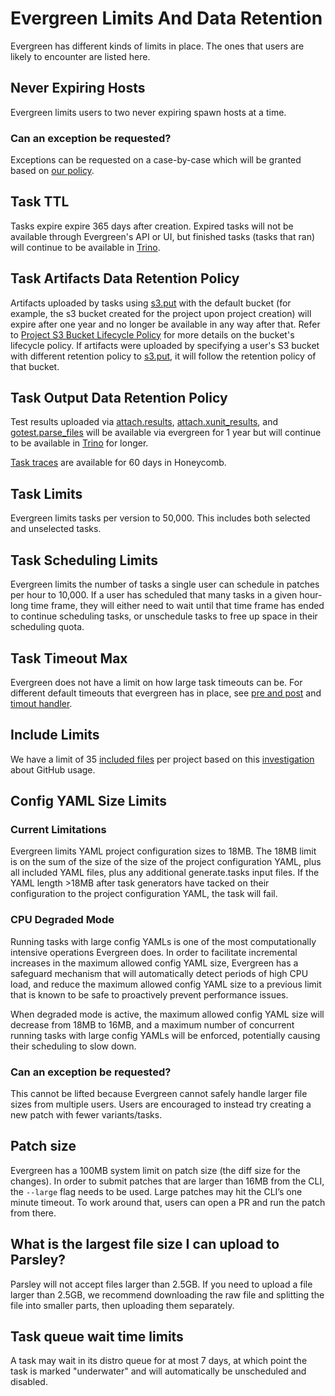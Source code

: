# Evergreen Limits And Data Retention 

Evergreen has different kinds of limits in place. The ones that users are likely
to encounter are listed here.

## Never Expiring Hosts

Evergreen limits users to two never expiring spawn hosts at a time.

### Can an exception be requested?

Exceptions can be requested on a case-by-case which will be granted based on
[our policy](https://mongodb.stackenterprise.co/questions/1122).

## Task TTL 

Tasks expire expire 365 days after creation. Expired tasks will not be available through Evergreen's API or UI, but finished tasks (tasks that ran) will continue to be available in [Trino](../Project-Configuration/Evergreen-Data-for-Analytics).

## Task Artifacts Data Retention Policy

Artifacts uploaded by tasks using [s3.put](../Project-ConfigurationProject-Commands#s3put) with the default bucket (for example, the s3 bucket created for the project upon project creation) will expire after one year and no longer be available in any way after that. Refer to [Project S3 Bucket Lifecycle Policy](#project_s3_bucket_lifecycle_policy) for more details on the bucket's lifecycle policy. If artifacts were uploaded by specifying a user's S3 bucket with different retention policy to [s3.put](../Project-ConfigurationProject-Commands#s3put), it will follow the retention policy of that bucket. 


## Task Output Data Retention Policy
Test results uploaded via [attach.results](../Project-ConfigurationProject-Commands#attachresults), [attach.xunit_results](../Project-ConfigurationProject-Commands#attachxunit_results), and [gotest.parse_files](../Project-ConfigurationProject-Commands#gotestparse_files) will be available via evergreen for 1 year but will continue to be available in [Trino](../Project-Configuration/Evergreen-Data-for-Analytics) for longer.

[Task traces](../Project-Configuration/Task_Traces) are available for 60 days in Honeycomb.


## Task Limits

Evergreen limits tasks per version to 50,000. This includes both selected and
unselected tasks.

## Task Scheduling Limits

Evergreen limits the number of tasks a single user can schedule in patches per
hour to 10,000. If a user has scheduled that many tasks in a given hour-long
time frame, they will either need to wait until that time frame has ended to
continue scheduling tasks, or unschedule tasks to free up space in their
scheduling quota.

## Task Timeout Max

Evergreen does not have a limit on how large task timeouts can be. For different
default timeouts that evergreen has in place, see
[pre and post](../Project-Configuration/Project-Configuration-Files/#pre-and-post)
and
[timout handler](../Project-Configuration/Project-Configuration-Files/#timeout-handler).

## Include Limits

We have a limit of 35
[included files](../Project-Configuration/Project-Configuration-Files/#Include)
per project based on this
[investigation](https://jira.mongodb.org/browse/DEVPROD-3509) about GitHub
usage.

## Config YAML Size Limits

### Current Limitations
Evergreen limits YAML project configuration sizes to 18MB. The 18MB limit is on the sum of the size
of the size of the project configuration YAML, plus all included YAML files, plus any additional 
generate.tasks input files. If the YAML length >18MB after task generators have tacked on their
configuration to the project configuration YAML, the task will fail.

### CPU Degraded Mode
Running tasks with large config YAMLs is one of the most computationally intensive operations Evergreen
does. In order to facilitate incremental increases in the maximum allowed config YAML size, Evergreen has a
safeguard mechanism that will automatically detect periods of high CPU load, and reduce the maximum allowed 
config YAML size to a previous limit that is known to be safe to proactively prevent performance issues. 

When degraded mode is active, the maximum allowed config YAML size will decrease from 18MB to 16MB, and 
a maximum number of concurrent running tasks with large config YAMLs will be enforced, potentially causing
their scheduling to slow down.

### Can an exception be requested?

This cannot be lifted because Evergreen cannot safely handle larger file sizes
from multiple users. Users are encouraged to instead try creating a new patch
with fewer variants/tasks.

## Patch size

Evergreen has a 100MB system limit on patch size (the diff size for the
changes). In order to submit patches that are larger than 16MB from the CLI, the
`--large` flag needs to be used. Large patches may hit the CLI’s one minute
timeout. To work around that, users can open a PR and run the patch from there.

## What is the largest file size I can upload to Parsley?

Parsley will not accept files larger than 2.5GB. If you need to upload a file
larger than 2.5GB, we recommend downloading the raw file and splitting the file
into smaller parts, then uploading them separately.

## Task queue wait time limits

A task may wait in its distro queue for at most 7 days, at which point the task
is marked "underwater" and will automatically be unscheduled and disabled.
